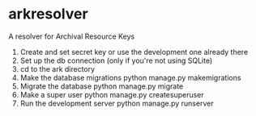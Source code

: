 # arkresolver
A resolver for Archival Resource Keys

1. Create and set secret key or use the development one already there
2. Set up the db connection (only if you're not using SQLite)
3. cd to the ark directory
4. Make the database migrations
    python manage.py makemigrations
5. Migrate the database
    python manage.py migrate
6. Make a super user
    python manage.py createsuperuser
7. Run the development server
    python manage.py runserver


